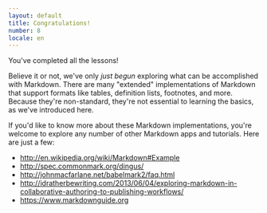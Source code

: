 ```yaml
---
layout: default
title: Congratulations!
number: 8
locale: en
---
```


You've completed all the lessons!

Believe it or not, we've only _just begun_ exploring what can be accomplished
with Markdown. There are many "extended" implementations of Markdown that support
formats like tables, definition lists, footnotes, and more. Because
they're non-standard, they're not essential to learning the basics, as we've
introduced here.

If you'd like to know more about these Markdown implementations, you're welcome
to explore any number of other Markdown apps and tutorials. Here are just a few:

* <http://en.wikipedia.org/wiki/Markdown#Example>
* <http://spec.commonmark.org/dingus/>
* <http://johnmacfarlane.net/babelmark2/faq.html>
* <http://idratherbewriting.com/2013/06/04/exploring-markdown-in-collaborative-authoring-to-publishing-workflows/>
* <https://www.markdownguide.org>

